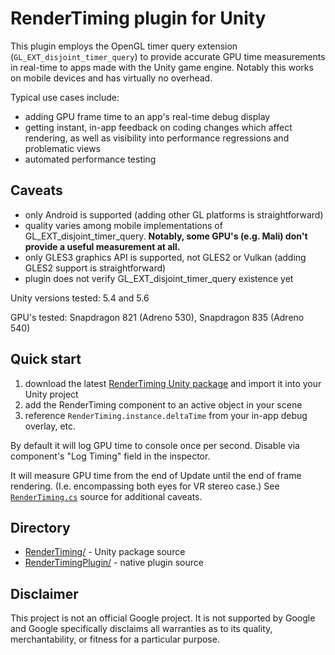 RenderTiming plugin for Unity
=============================

This plugin employs the OpenGL timer query extension
(`GL_EXT_disjoint_timer_query`) to provide accurate GPU time measurements
in real-time to apps made with the Unity game engine.  Notably
this works on mobile devices and has virtually no overhead.

Typical use cases include:
   * adding GPU frame time to an app's real-time debug display
   * getting instant, in-app feedback on coding changes which affect rendering,
     as well as visibility into performance regressions and problematic views
   * automated performance testing

Caveats
-------
   * only Android is supported (adding other GL platforms is straightforward)
   * quality varies among mobile implementations of GL_EXT_disjoint_timer_query.
     **Notably, some GPU's (e.g. Mali) don't provide a useful measurement
     at all.**
   * only GLES3 graphics API is supported, not GLES2 or Vulkan
     (adding GLES2 support is straightforward)
   * plugin does not verify GL_EXT_disjoint_timer_query existence yet

Unity versions tested: 5.4 and 5.6

GPU's tested: Snapdragon 821 (Adreno 530), Snapdragon 835 (Adreno 540)

Quick start
-----------
1. download the latest [RenderTiming Unity package](../../releases/latest/) and
import it into your Unity project
2. add the RenderTiming component to an active object in your scene
3. reference `RenderTiming.instance.deltaTime` from your in-app debug
overlay, etc.

By default it will log GPU time to console once per second.  Disable via
component's "Log Timing" field in the inspector.

It will measure GPU time from the end of Update until the end of frame
rendering.  (I.e. encompassing both eyes for VR stereo case.)
See [`RenderTiming.cs`](RenderTiming/Assets/RenderTiming/RenderTiming.cs)
source for additional caveats.

Directory
---------
   * [RenderTiming/](RenderTiming/) - Unity package source
   * [RenderTimingPlugin/](RenderTimingPlugin/) - native plugin source

Disclaimer
----------
This project is not an official Google project.  It is not supported by
Google and Google specifically disclaims all warranties as to its quality,
merchantability, or fitness for a particular purpose.
